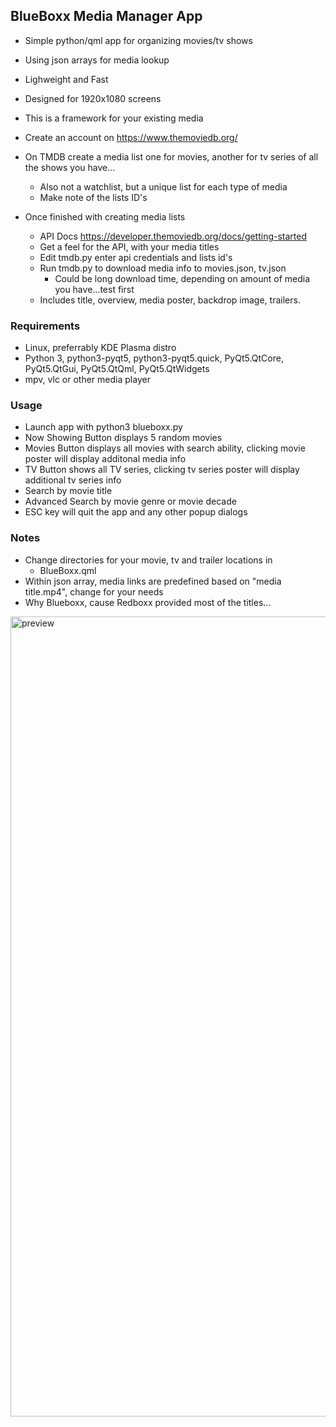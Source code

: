 ## BlueBoxx Media Manager App

* Simple python/qml app for organizing movies/tv shows
* Using json arrays for media lookup
* Lighweight and Fast
* Designed for 1920x1080 screens

* This is a framework for your existing media
* Create an account on https://www.themoviedb.org/
* On TMDB create a media list one for movies, another for tv series of all the shows you have...
    * Also not a watchlist, but a unique list for each type of media
    * Make note of the lists ID's

* Once finished with creating media lists
    * API Docs https://developer.themoviedb.org/docs/getting-started
    * Get a feel for the API, with your media titles
    * Edit tmdb.py enter api credentials and lists id's
    * Run tmdb.py to download media info to movies.json, tv.json
        * Could be long download time, depending on amount of media you have...test first
    * Includes title, overview, media poster, backdrop image, trailers.

### Requirements
* Linux, preferrably KDE Plasma distro
* Python 3, python3-pyqt5, python3-pyqt5.quick, PyQt5.QtCore, PyQt5.QtGui, PyQt5.QtQml, PyQt5.QtWidgets
* mpv, vlc or other media player

### Usage
* Launch app with python3 blueboxx.py
* Now Showing Button displays 5 random movies
* Movies Button displays all movies with search ability, clicking movie poster will display additonal media info
* TV Button shows all TV series, clicking tv series poster will display additional tv series info
* Search by movie title
* Advanced Search by movie genre or movie decade
* ESC key will quit the app and any other popup dialogs

### Notes
* Change directories for your movie, tv and trailer locations in
    * BlueBoxx.qml
* Within json array, media links are predefined based on "media title.mp4", change for your needs
* Why Blueboxx, cause Redboxx provided most of the titles...

<img alt="preview" src="preview.gif" width="1280">

